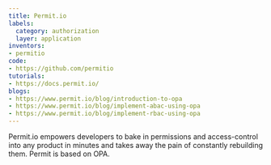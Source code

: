 ```yaml
---
title: Permit.io
labels:
  category: authorization
  layer: application
inventors:
- permitio
code:
- https://github.com/permitio
tutorials:
- https://docs.permit.io/
blogs:
- https://www.permit.io/blog/introduction-to-opa
- https://www.permit.io/blog/implement-abac-using-opa
- https://www.permit.io/blog/implement-rbac-using-opa
---
```


Permit.io empowers developers to bake in permissions and access-control into any product in minutes and takes away the pain of constantly rebuilding them.
Permit is based on OPA.
